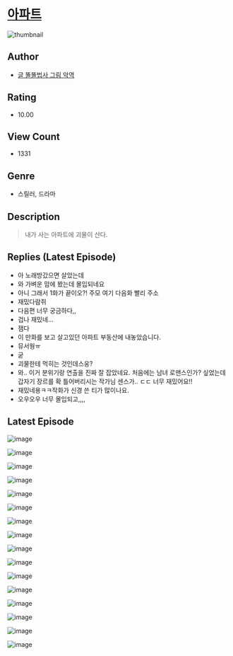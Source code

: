 # [아파트](https://comic.naver.com/bestChallenge/list?titleId=810270)
![thumbnail](https://image-comic.pstatic.net/user_contents_data/challenge_comic/2023/05/23/323283/upload_4048843148778234423_480x623.jpeg)

## Author
- [글 똘똘법사 그림 악역](https://comic.naver.com/artistTitle?id=323283)

## Rating
- 10.00

## View Count
- 1331

## Genre
- 스릴러, 드라마

## Description
> 내가 사는 아파트에 괴물이 산다.

## Replies (Latest Episode)
- 아 노래방갔으면 살았는데
- 와 가벼운 맘에 봤는데 몰입되네요
- 아니 그래서 1화가 끝이오?! 주모 여기 다음화 빨리 주소
- 재밌다람쥐
- 다음편 너무 궁금하다,,
- 겁나 재밌네...
- 잼다
- 이 만화를 보고 살고있던 아파트 부동산에 내놓았습니다.
- 뮤서웡ㅠ
- 굳
- 괴물한테 먹히는 것인데스웅?
- 와.. 이거 분위기랑 연출을 진짜 잘 잡았네요. 처음에는 남녀 로맨스인가? 싶었는데 갑자기 장르를 확 틀어버리시는 작가님 센스가.. ㄷㄷ 너무 재밌어요!!
- 재밌네용ㅋㅋ작화가 신경 쓴 티가 많이나요.
- 오우오우 너무 몰입되고,,,,

## Latest Episode
![image](https://image-comic.pstatic.net/user_contents_data/challenge_comic/2023/05/23/323283/upload_3990582041173832035.jpeg)

![image](https://image-comic.pstatic.net/user_contents_data/challenge_comic/2023/05/23/323283/upload_7017790431625962545.jpeg)

![image](https://image-comic.pstatic.net/user_contents_data/challenge_comic/2023/05/23/323283/upload_7149802388876190817.jpeg)

![image](https://image-comic.pstatic.net/user_contents_data/challenge_comic/2023/05/23/323283/upload_7306581541394068580.jpeg)

![image](https://image-comic.pstatic.net/user_contents_data/challenge_comic/2023/05/23/323283/upload_7233682825272308281.jpeg)

![image](https://image-comic.pstatic.net/user_contents_data/challenge_comic/2023/05/23/323283/upload_4123439523000038453.jpeg)

![image](https://image-comic.pstatic.net/user_contents_data/challenge_comic/2023/05/23/323283/upload_7377566213932658740.jpeg)

![image](https://image-comic.pstatic.net/user_contents_data/challenge_comic/2023/05/23/323283/upload_3847538842527805798.jpeg)

![image](https://image-comic.pstatic.net/user_contents_data/challenge_comic/2023/05/23/323283/upload_7090128392438429232.jpeg)

![image](https://image-comic.pstatic.net/user_contents_data/challenge_comic/2023/05/23/323283/upload_3631368255961249637.jpeg)

![image](https://image-comic.pstatic.net/user_contents_data/challenge_comic/2023/05/23/323283/upload_7293071854891721524.jpeg)

![image](https://image-comic.pstatic.net/user_contents_data/challenge_comic/2023/05/23/323283/upload_3905799983818291253.jpeg)

![image](https://image-comic.pstatic.net/user_contents_data/challenge_comic/2023/05/23/323283/upload_3546977649693307698.jpeg)

![image](https://image-comic.pstatic.net/user_contents_data/challenge_comic/2023/05/23/323283/upload_4134975384249788005.jpeg)

![image](https://image-comic.pstatic.net/user_contents_data/challenge_comic/2023/05/23/323283/upload_3545285303780074849.jpeg)

![image](https://image-comic.pstatic.net/user_contents_data/challenge_comic/2023/05/23/323283/upload_7292233112354174566.jpeg)
